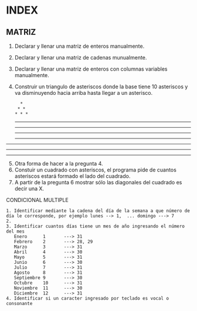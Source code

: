 # INDEX

## MATRIZ
1. Declarar y llenar una matriz de enteros manualmente.  
2. Declarar y llenar una matriz de cadenas munualmente.  
3. Declarar y llenar una matriz de enteros con columnas variables manualmente. 
4. Construir un triangulo de asteriscos donde la base tiene 10 asteriscos y va disminuyendo hacia arriba hasta llegar a un asterisco.  

         * 
        * * 
       * * * 
      * * * * 
     * * * * * 
    * * * * * * 
   * * * * * * * 
  * * * * * * * * 
 * * * * * * * * * 
* * * * * * * * * * 

5. Otra forma de hacer a la pregunta 4.  
6. Constuir un cuadrado con asteriscos, el programa pide de cuantos asteriscos estará formado el lado del cuadrado.
7. A partir de la pregunta 6 mostrar sólo las diagonales del cuadrado es decir una X.  

CONDICIONAL MULTIPLE

    1. Identificar mediante la cadena del día de la semana a que número de día le corresponde, por ejemplo lunes --> 1,  ... domingo ---> 7
    2.
    3. Identificar cuantos días tiene un mes de año ingresando el número del mes  
       Enero      1       ---> 31
       Febrero    2       ---> 28, 29
       Marzo      3       ---> 31
       Abril      4       ---> 30
       Mayo       5       ---> 31
       Junio      6       ---> 30
       Julio      7       ---> 31
       Agosto     8       ---> 31
       Septiembre 9       ---> 30
       Octubre    10      ---> 31
       Noviembre  11      ---> 30
       Diciembre  12      ---> 31
    4. Identificar si un caracter ingresado por teclado es vocal o consonante
